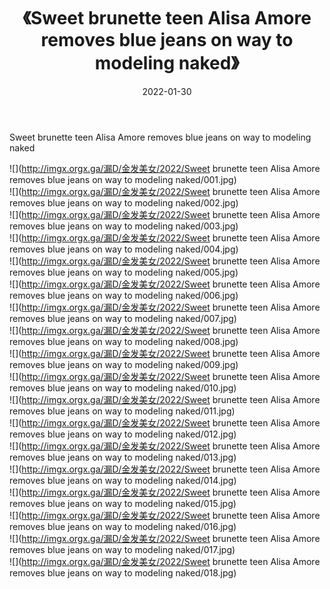 ﻿---
layout: post
title:  《Sweet brunette teen Alisa Amore removes blue jeans on way to modeling naked》
date:   2022-01-30
img: http://imgx.orgx.ga/漏D/金发美女/2022/Sweet brunette teen Alisa Amore removes blue jeans on way to modeling naked/000.jpg
categories: [美女, 清纯, 唯美]
---

Sweet brunette teen Alisa Amore removes blue jeans on way to modeling naked

  ![](http://imgx.orgx.ga/漏D/金发美女/2022/Sweet brunette teen Alisa Amore removes blue jeans on way to modeling naked/001.jpg) <br> ![](http://imgx.orgx.ga/漏D/金发美女/2022/Sweet brunette teen Alisa Amore removes blue jeans on way to modeling naked/002.jpg) <br> ![](http://imgx.orgx.ga/漏D/金发美女/2022/Sweet brunette teen Alisa Amore removes blue jeans on way to modeling naked/003.jpg) <br> ![](http://imgx.orgx.ga/漏D/金发美女/2022/Sweet brunette teen Alisa Amore removes blue jeans on way to modeling naked/004.jpg) <br> ![](http://imgx.orgx.ga/漏D/金发美女/2022/Sweet brunette teen Alisa Amore removes blue jeans on way to modeling naked/005.jpg) <br> ![](http://imgx.orgx.ga/漏D/金发美女/2022/Sweet brunette teen Alisa Amore removes blue jeans on way to modeling naked/006.jpg) <br> ![](http://imgx.orgx.ga/漏D/金发美女/2022/Sweet brunette teen Alisa Amore removes blue jeans on way to modeling naked/007.jpg) <br> ![](http://imgx.orgx.ga/漏D/金发美女/2022/Sweet brunette teen Alisa Amore removes blue jeans on way to modeling naked/008.jpg) <br> ![](http://imgx.orgx.ga/漏D/金发美女/2022/Sweet brunette teen Alisa Amore removes blue jeans on way to modeling naked/009.jpg) <br> ![](http://imgx.orgx.ga/漏D/金发美女/2022/Sweet brunette teen Alisa Amore removes blue jeans on way to modeling naked/010.jpg) <br> ![](http://imgx.orgx.ga/漏D/金发美女/2022/Sweet brunette teen Alisa Amore removes blue jeans on way to modeling naked/011.jpg) <br> ![](http://imgx.orgx.ga/漏D/金发美女/2022/Sweet brunette teen Alisa Amore removes blue jeans on way to modeling naked/012.jpg) <br> ![](http://imgx.orgx.ga/漏D/金发美女/2022/Sweet brunette teen Alisa Amore removes blue jeans on way to modeling naked/013.jpg) <br> ![](http://imgx.orgx.ga/漏D/金发美女/2022/Sweet brunette teen Alisa Amore removes blue jeans on way to modeling naked/014.jpg) <br> ![](http://imgx.orgx.ga/漏D/金发美女/2022/Sweet brunette teen Alisa Amore removes blue jeans on way to modeling naked/015.jpg) <br> ![](http://imgx.orgx.ga/漏D/金发美女/2022/Sweet brunette teen Alisa Amore removes blue jeans on way to modeling naked/016.jpg) <br> ![](http://imgx.orgx.ga/漏D/金发美女/2022/Sweet brunette teen Alisa Amore removes blue jeans on way to modeling naked/017.jpg) <br> ![](http://imgx.orgx.ga/漏D/金发美女/2022/Sweet brunette teen Alisa Amore removes blue jeans on way to modeling naked/018.jpg) <br>
